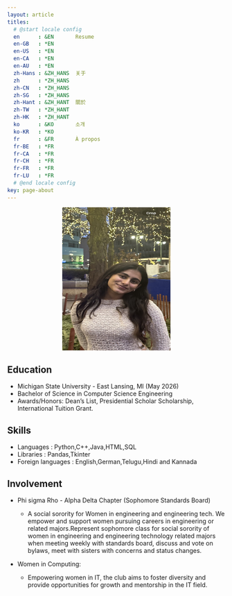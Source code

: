 ```yaml
---
layout: article
titles:
  # @start locale config
  en      : &EN       Resume
  en-GB   : *EN
  en-US   : *EN
  en-CA   : *EN
  en-AU   : *EN
  zh-Hans : &ZH_HANS  关于
  zh      : *ZH_HANS
  zh-CN   : *ZH_HANS
  zh-SG   : *ZH_HANS
  zh-Hant : &ZH_HANT  關於
  zh-TW   : *ZH_HANT
  zh-HK   : *ZH_HANT
  ko      : &KO       소개
  ko-KR   : *KO
  fr      : &FR       À propos
  fr-BE   : *FR
  fr-CA   : *FR
  fr-CH   : *FR
  fr-FR   : *FR
  fr-LU   : *FR
  # @end locale config
key: page-about
---
```


<div style="text-align:center;">
    <img src="assets/IMG_8852.jpg" alt="Yashika" width="250" height="330">
</div>




## Education
- Michigan State University - East Lansing, MI                                                 (May 2026)
- Bachelor of Science in Computer Science Engineering
- Awards/Honors: Dean’s List, Presidential Scholar Scholarship, International Tuition Grant. 


## Skills 

- Languages : Python,C++,Java,HTML,SQL
- Libraries : Pandas,Tkinter
- Foreign languages : English,German,Telugu,Hindi and Kannada


## Involvement

- Phi sigma Rho - Alpha Delta Chapter (Sophomore Standards Board)

  - A social sorority for Women in engineering and engineering tech. We empower and support women     pursuing careers in engineering or related majors.Represent sophomore class for social sorority of women in engineering and engineering technology related majors when meeting weekly with standards board, discuss and vote on bylaws, meet with sisters with concerns and status changes.

- Women in Computing: 
  - Empowering women in IT, the club aims to foster diversity and provide opportunities for growth and mentorship in the IT field.


